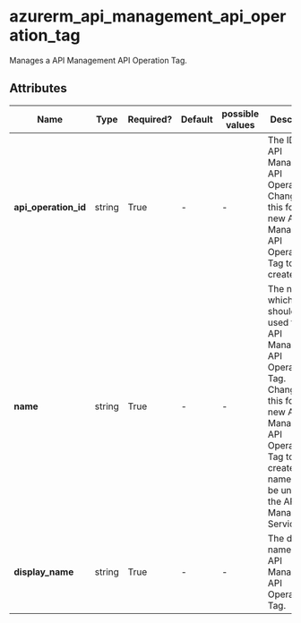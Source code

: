 # azurerm_api_management_api_operation_tag

Manages a API Management API Operation Tag.

## Attributes

| Name | Type | Required? | Default  | possible values | Description |
| ---- | ---- | --------- | -------- | ----------- | ----------- |
| **api_operation_id** | string | True | -  |  -  | The ID of the API Management API Operation. Changing this forces a new API Management API Operation Tag to be created. | 
| **name** | string | True | -  |  -  | The name which should be used for this API Management API Operation Tag. Changing this forces a new API Management API Operation Tag to be created. The name must be unique in the API Management Service. | 
| **display_name** | string | True | -  |  -  | The display name of the API Management API Operation Tag. | 

